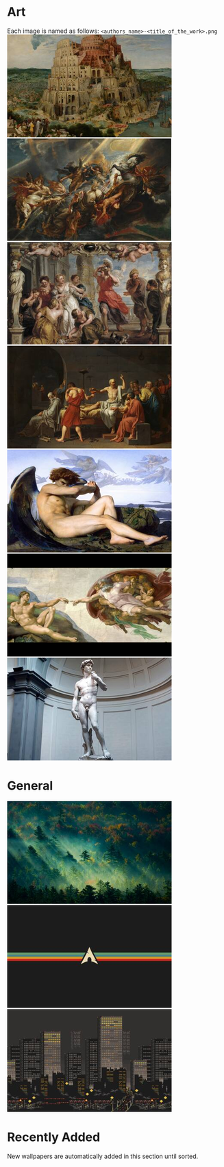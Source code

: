 # Art
Each image is named as follows: `<authors_name>-<title_of_the_work>.png`
[![Thumbnail](./thumbnails/art/pieter_bruegel-the_tower_of_babel.jpg)](./pieter_bruegel-the_tower_of_babel.png)
[![Thumbnail](./thumbnails/art/paul_rubens-the_fall_of_phaeton.jpg)](./paul_rubens-the_fall_of_phaeton.png)
[![Thumbnail](./thumbnails/art/paul_rubens-achilles_discovered_by_ulysses.jpg)](./paul_rubens-achilles_discovered_by_ulysses.png)
[![Thumbnail](./thumbnails/art/david-the_death_of_socrates.jpg)](./david-the_death_of_socrates.png)
[![Thumbnail](./thumbnails/art/alexandre_cabanel-fallen_angel.jpg)](./alexandre_cabanel-fallen_angel.png)
[![Thumbnail](./thumbnails/art/michelangelo-the_creation_of_adam.jpg)](./michelangelo-the_creation_of_adam.png)
[![Thumbnail](./thumbnails/art/michelangelo-david.jpg)](./michelangelo-david.png)

# General
[![Thumbnail](./thumbnails/general/001.jpg)](./001.png)
[![Thumbnail](./thumbnails/general/002.jpg)](./002.png)
[![Thumbnail](./thumbnails/general/003.jpg)](./003.png)

# Recently Added
New wallpapers are automatically added in this section until sorted.<br/>
